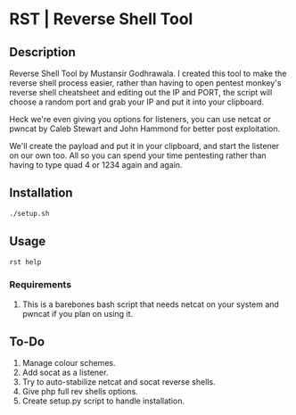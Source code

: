 # RST | Reverse Shell Tool 

## Description 

Reverse Shell Tool by Mustansir Godhrawala. I created this tool to make the reverse shell process easier, rather than having to open pentest monkey's reverse shell cheatsheet and editing out the IP and PORT, the script will choose a random port and grab your IP and put it into your clipboard. 

Heck we're even giving you options for listeners, you can use netcat or pwncat by Caleb Stewart and John Hammond for better post exploitation. 

We'll create the payload and put it in your clipboard, and start the listener on our own too. All so you can spend your time pentesting rather than having to type quad 4 or 1234 again and again. 

## Installation 

```bash
./setup.sh
```
## Usage

```bash
rst help
```

### Requirements 
1. This is a barebones bash script that needs netcat on your system and pwncat if you plan on using it.

## To-Do
1. Manage colour schemes. 
2. Add socat as a listener. 
3. Try to auto-stabilize netcat and socat reverse shells. 
4. Give php full rev shells options. 
5. Create setup.py script to handle installation.
